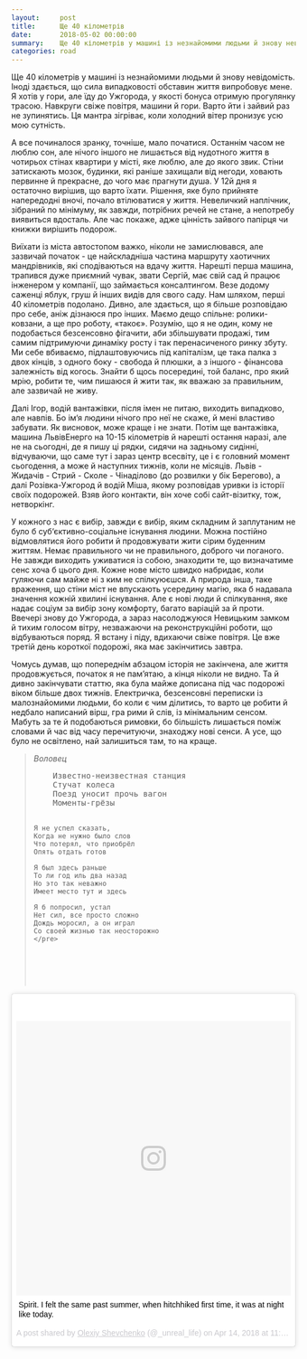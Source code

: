 ```yaml
---
layout:     post
title:      Ще 40 кілометрів
date:       2018-05-02 00:00:00
summary:    Ще 40 кілометрів у машині із незнайомими людьми й знову невідомість. Іноді здається, що сила випадковості обставин життя випробовує мене..
categories: road
---
```


Ще 40 кілометрів у машині із незнайомими людьми й знову невідомість. Іноді здається, що сила випадковості обставин життя випробовує мене. Я хотів у гори, але їду до Ужгорода, у якості бонуса отримую прогулянку трасою. Навкруги свіже повітря, машини й гори. Варто йти і зайвий раз не зупинятись. Ця мантра зігріває, коли холодний вітер пронизує усю мою сутність.

А все починалося зранку, точніше, мало початися. Останнім часом не люблю сон, але нічого іншого не лишається від нудотного життя в чотирьох стінах квартири у місті, яке люблю, але до якого звик. Стіни затискають мозок, будинки, які раніше захищали від негоди, ховають первинне й прекрасне, до чого має прагнути душа. У 12й дня я остаточно вирішив, що варто їхати. Рішення, яке було прийняте напередодні вночі, почало втілюватися у життя. Невеличкий наплічник, зібраний по мінімуму, як завжди, потрібних речей не стане, а непотребу виявиться вдосталь. Але час покаже, адже цінність зайвого папірця чи книжки вирішить подорож.

Виїхати із міста автостопом важко, ніколи не замислювався, але зазвичай початок - це найскладніша частина маршруту хаотичних мандрівників, які сподіваються на вдачу життя. Нарешті перша машина, трапився дуже приємний чувак, звати Сергій, має свій сад й працює інженером у компанії, що займається консалтингом. Везе додому саженці яблук, груш й інших видів для свого саду. Нам шляхом, перші 40 кілометрів подолано. Дивно, але здається, що я більше розповідаю про себе, аніж дізнаюся про інших. Маємо дещо спільне: ролики-ковзани, а ще про роботу, «такоє». Розумію, що я не один, кому не подобається безсенсовно фігачити, аби збільшувати продажі, тим самим підтримуючи динаміку росту і так перенасиченого ринку збуту. Ми себе вбиваємо, підлаштовуючись під капіталізм, це така палка з двох кінців, з одного боку - свобода й плюшки, а з іншого - фінансова залежність від когось. Знайти б щось посередині, той баланс, про який мрію, робити те, чим пишаюся й жити так, як вважаю за правильним, але зазвичай не живу. 

Далі Ігор, водій вантажівки, після імен не питаю, виходить випадково, але навпів. Бо ім‘я людини нічого про неї не скаже, й мені властиво забувати. Як висновок, може краще і не знати. Потім ще вантажівка, машина ЛьвівЕнерго на 10-15 кілометрів й нарешті остання наразі, але не на сьогодні, де я пишу ці рядки, сидячи на задньому сидінні, відчуваючи, що саме тут і зараз центр всесвіту, це і є головний момент сьогодення, а може й наступних тижнів, коли не місяців. Львів - Жидачів - Стрий - Сколе - Чінаділово (до розвилки у бік Берегово), а далі Розівка-Ужгород й водій Міша, якому розповідав уривки із історії своїх подорожей. Взяв його контакти, він хоче собі сайт-візитку, тож, нетворкінг.

У кожного з нас є вибір, завжди є вибір, яким складним й заплутаним не було б суб‘єктивно-соціальне існування людини. Можна постійно відмовлятися його робити й продовжувати жити сірим буденним життям. Немає правильного чи не правильного, доброго чи поганого. Не завжди виходить уживатися із собою, знаходити те, що визначатиме сенс хоча б цього дня. Кожне нове місто швидко набридає, коли гуляючи сам майже ні з ким не спілкуюєшся. А природа інша, таке враження, що стіни міст не впускають усередину магію, яка б надавала значення кожній хвилині існування. Але є нові люди й спілкування, яке надає соціум за вибір зону комфорту, багато варіацій за й проти. Ввечері знову до Ужгорода, а зараз насолоджуюся Невицьким замком й тихим голосом вітру, незважаючи на реконструкційні роботи, що відбуваються поряд. Я встану і піду, вдихаючи свіже повітря. Це вже третій день короткої подорожі, яка має закінчитись завтра.

Чомусь думав, що попереднім абзацом історія не закінчена, але життя продовжується, початок я не пам’ятаю, а кінця ніколи не видно. Та й дивно закінчувати статтю, яка була майже дописана під час подорожі віком більше двох тижнів. Електричка, безсенсовні переписки із малознайомими людьми, бо коли є чим ділитись, то варто це робити й недбало написаний вірш, гра рими й слів, із мінімальним сенсом. Мабуть за те й подобаються римовки, бо більшість лишається поміж словами й час від часу перечитуючи, знаходжу нові сенси. А усе, що було не освітлено, най залишиться там, то на краще.

<blockquote>
  <p>
    <footer><cite title="Воловец">Воловец</cite></footer>
    <pre>
    Известно-неизвестная станция
    Стучат колеса
    Поезд уносит прочь вагон
    Моменты-грёзы

    Я не успел сказать,
    Когда не нужно было слов
    Что потерял, что приобрёл
    Опять отдать готов

    Я был здесь раньше
    То ли год иль два назад
    Но это так неважно
    Имеет место тут и здесь

    Я б попросил, устал
    Нет сил, все просто сложно
    Дождь моросил, а он играл
    Со своей жизнью так неосторожно
    </pre>
  </p>
</blockquote>

<blockquote class="instagram-media" data-instgrm-captioned data-instgrm-permalink="https://www.instagram.com/p/Bhj2fP-FHLC/" data-instgrm-version="8" style=" background:#FFF; border:0; border-radius:3px; box-shadow:0 0 1px 0 rgba(0,0,0,0.5),0 1px 10px 0 rgba(0,0,0,0.15); margin: 1px; max-width:658px; padding:0; width:99.375%; width:-webkit-calc(100% - 2px); width:calc(100% - 2px);"><div style="padding:8px;"> <div style=" background:#F8F8F8; line-height:0; margin-top:40px; padding:50.0% 0; text-align:center; width:100%;"> <div style=" background:url(data:image/png;base64,iVBORw0KGgoAAAANSUhEUgAAACwAAAAsCAMAAAApWqozAAAABGdBTUEAALGPC/xhBQAAAAFzUkdCAK7OHOkAAAAMUExURczMzPf399fX1+bm5mzY9AMAAADiSURBVDjLvZXbEsMgCES5/P8/t9FuRVCRmU73JWlzosgSIIZURCjo/ad+EQJJB4Hv8BFt+IDpQoCx1wjOSBFhh2XssxEIYn3ulI/6MNReE07UIWJEv8UEOWDS88LY97kqyTliJKKtuYBbruAyVh5wOHiXmpi5we58Ek028czwyuQdLKPG1Bkb4NnM+VeAnfHqn1k4+GPT6uGQcvu2h2OVuIf/gWUFyy8OWEpdyZSa3aVCqpVoVvzZZ2VTnn2wU8qzVjDDetO90GSy9mVLqtgYSy231MxrY6I2gGqjrTY0L8fxCxfCBbhWrsYYAAAAAElFTkSuQmCC); display:block; height:44px; margin:0 auto -44px; position:relative; top:-22px; width:44px;"></div></div> <p style=" margin:8px 0 0 0; padding:0 4px;"> <a href="https://www.instagram.com/p/Bhj2fP-FHLC/" style=" color:#000; font-family:Arial,sans-serif; font-size:14px; font-style:normal; font-weight:normal; line-height:17px; text-decoration:none; word-wrap:break-word;" target="_blank">Spirit. I felt the same past summer, when hitchhiked first time, it was at night like today.</a></p> <p style=" color:#c9c8cd; font-family:Arial,sans-serif; font-size:14px; line-height:17px; margin-bottom:0; margin-top:8px; overflow:hidden; padding:8px 0 7px; text-align:center; text-overflow:ellipsis; white-space:nowrap;">A post shared by <a href="https://www.instagram.com/_unreal_life/" style=" color:#c9c8cd; font-family:Arial,sans-serif; font-size:14px; font-style:normal; font-weight:normal; line-height:17px;" target="_blank"> Olexiy Shevchenko</a> (@_unreal_life) on <time style=" font-family:Arial,sans-serif; font-size:14px; line-height:17px;" datetime="2018-04-14T18:01:48+00:00">Apr 14, 2018 at 11:01am PDT</time></p></div></blockquote> <script async defer src="//www.instagram.com/embed.js"></script>
